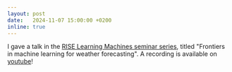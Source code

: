 ```yaml
---
layout: post
date:   2024-11-07 15:00:00 +0200
inline: true
---
```

I gave a talk in the [RISE Learning Machines seminar series](https://www.ri.se/en/learningmachinesseminars), titled "Frontiers in machine learning for weather forecasting". A recording is available on [youtube](https://www.youtube.com/watch?v=b2B9DYpFprc&list=PLqLiVcF3GKy1tuQFoDu5QKOM6S33t_4R1)!
